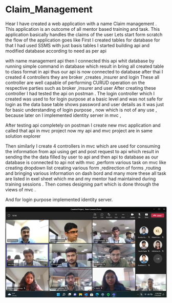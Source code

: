 # Claim_Management

Hear I have created a web application with a name Claim management . This application is an outcome of all mentor based training and task.
This application basically handles the claims of the user
Lets start form scratch the flow of the application goes like 
First I created tables for database for that I had used SSMS with just basis tables I started building api and modified database according to need as per api 
 
with name management api then I connected this api whit database by running simple command in database which result in bring all created table to class format in api thus our api is now connected to database after thai I created   4 controllers they are broker ,creates ,insurer and login
These all controller are well capable of performing CURUD operation on the respective parties such as broker ,insurer and user
After creating these controller I had tested the api  on postman .
The login controller which I created was used to for login purpose at a basic level and was not safe for login as the data base table shows password and user details as it was just for basic understanding of login purpose , now which is not of any use , because later on I implemented identity server in mvc ,

After testing api completely on postman  I create new mvc application and called that api in mvc project now my api and mvc project are in same solution explorer

Then similarly I create 4 controllers in mvc which are used for consuming the  information from api using  get and post request to api which result in sending the the data filled by user to api and then api to database as our database is connected to api not with mvc ,perform various task on mvc like creating dropdown list creating various form ,redirection of forms ,routing and bringing various information on dash bord and many more these  all task are listed in exel sheet which me and my mentor had maintained during training sessions . Then comes designing part which is done through the views of mvc .

And for login purpose implemented identity server.
<!-- <img src="readme-files/ss.png"> -->

![screenshot](./readme-files/ss.png)